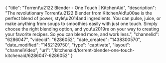 {
    "title": "Torrent\u2122 Blender - One Touch | KitchenAid",
    "description": "The revolutionary Torrent\u2122 Blender from KitchenAid\u00ae is the perfect blend of power, style\u2014and ingredients. You can pulse, juice, or make anything from soups to smoothies easily with just one touch. Simply choose the right blending option, and you\u2019re on your way to creating your favorite recipes. So you can blend more, and work less.",
    "channelid": "6286047",
    "videoid": "6286052",
    "date_created": "1438300570",
    "date_modified": "1452129750",
    "type": "captivate",
    "layout": "channelVideo",
    "url": "\/kitchenaid\/torrent-blender-one-touch-kitchenaid\/6286047-6286052"
}